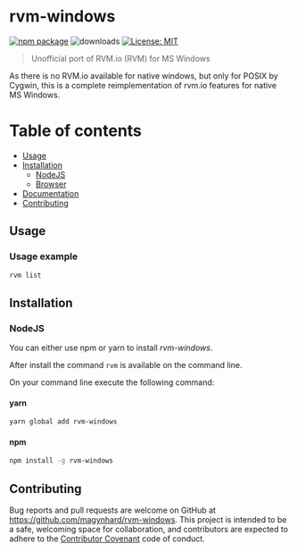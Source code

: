 # rvm-windows

[![npm package](https://img.shields.io/npm/v/rvm-windows?color=default&style=plastic&logo=npm)](https://www.npmjs.com/package/rvm-windows)
![downloads](https://img.shields.io/npm/dt/rvm-windows?color=blue&style=plastic)
[![License: MIT](https://img.shields.io/badge/License-MIT-gold.svg?style=plastic&logo=mit)](LICENSE)

> Unofficial port of RVM.io (RVM) for MS Windows

As there is no RVM.io available for native windows, but only for POSIX by Cygwin, this is a complete reimplementation of rvm.io features for native MS Windows.

# Table of contents

* [Usage](#usage)
* [Installation](#installation)
    * [NodeJS](#installation_node_js)
    * [Browser](#installation_browser)
* [Documentation](#documentation)
* [Contributing](#contributing)

<a name="usage"></a>

## Usage

### Usage example

```bash
rvm list
```

<a name="installation"></a>

## Installation

### NodeJS

You can either use npm or yarn to install *rvm-windows*.

After install the command `rvm` is available on the command line.

On your command line execute the following command:

#### yarn

```bash
yarn global add rvm-windows
```

#### npm

```bash
npm install -g rvm-windows
```

###


<a name="contributing"></a>

## Contributing

Bug reports and pull requests are welcome on GitHub at https://github.com/magynhard/rvm-windows. This project is intended
to be a safe, welcoming space for collaboration, and contributors are expected to adhere to
the [Contributor Covenant](http://contributor-covenant.org) code of conduct.


